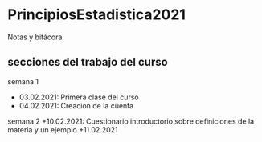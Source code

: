# PrincipiosEstadistica2021
Notas y bitácora
## secciones del trabajo del curso 

semana 1
+ 03.02.2021: Primera clase del curso 
+ 04.02.2021: Creacion de la cuenta 

semana 2
+10.02.2021: Cuestionario introductorio sobre definiciones de la materia y un ejemplo
+11.02.2021
